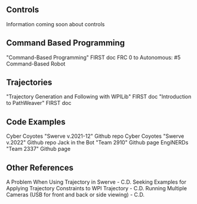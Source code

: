 ## Controls
Information coming soon about controls

## Command Based Programming
"Command-Based Programming" FIRST doc
FRC 0 to Autonomous: #5 Command-Based Robot
## Trajectories
"Trajectory Generation and Following with WPILib" FIRST doc
"Introduction to PathWeaver" FIRST doc
## Code Examples
Cyber Coyotes "Swerve v.2021-12" Github repo
Cyber Coyotes "Swerve v.2022" Github repo
Jack in the Bot "Team 2910" Github page
EngiNERDs "Team 2337" Github page

## Other References
A Problem When Using Trajectory in Swerve - C.D.
Seeking Examples for Applying Trajectory Constraints to WPI Trajectory - C.D.
Running Multiple Cameras (USB for front and back or side viewing) - C.D.
